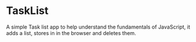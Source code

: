# TaskList
A simple Task list app to help understand the fundamentals of JavaScript, it adds a list, stores in in the browser and deletes them.  
